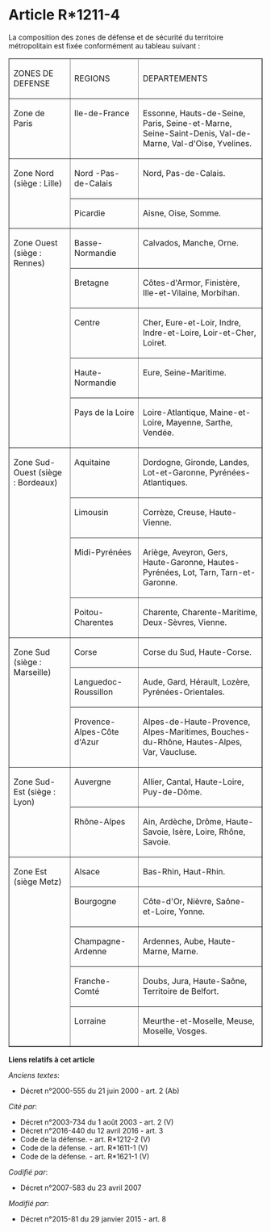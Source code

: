# Article R*1211-4

La composition des zones de défense et de sécurité du territoire métropolitain est fixée conformément au tableau suivant :

<table align="center" cellspacing="0" cellpadding="0" border="1" width="718">
  <thead>
    <tr>
      <td width="151">

ZONES DE DEFENSE

</td>
      <td width="151">

REGIONS

</td>
      <td width="416">

DEPARTEMENTS

</td>
    </tr>
  </thead>
  <tbody>
    <tr>
      <td width="151" valign="top">

Zone de Paris

</td>
      <td valign="top" width="151">

Ile-de-France

</td>
      <td width="416" valign="top">

Essonne, Hauts-de-Seine, Paris, Seine-et-Marne, Seine-Saint-Denis, Val-de-Marne, Val-d'Oise, Yvelines. 

</td>
    </tr>
    <tr>
      <td rowspan="2" width="151" valign="top">

Zone Nord (siège : Lille)

</td>
      <td width="151" valign="top">

Nord -Pas-de-Calais

</td>
      <td valign="top" width="416">

Nord, Pas-de-Calais.

</td>
    </tr>
    <tr>
      <td width="151" valign="top">

Picardie

</td>
      <td width="416" valign="top">

Aisne, Oise, Somme.

</td>
    </tr>
    <tr>
      <td rowspan="5" valign="top" width="151">

Zone Ouest (siège : Rennes)

</td>
      <td width="151" valign="top">

Basse-Normandie

</td>
      <td valign="top" width="416">

Calvados, Manche, Orne.

</td>
    </tr>
    <tr>
      <td valign="top" width="151">

Bretagne

</td>
      <td valign="top" width="416">

Côtes-d'Armor, Finistère, Ille-et-Vilaine, Morbihan.

</td>
    </tr>
    <tr>
      <td valign="top" width="151">

Centre

</td>
      <td width="416" valign="top">

Cher, Eure-et-Loir, Indre, Indre-et-Loire, Loir-et-Cher, Loiret.

</td>
    </tr>
    <tr>
      <td valign="top" width="151">

Haute-Normandie

</td>
      <td width="416" valign="top">

Eure, Seine-Maritime.

</td>
    </tr>
    <tr>
      <td width="151" valign="top">

Pays de la Loire

</td>
      <td valign="top" width="416">

Loire-Atlantique, Maine-et-Loire, Mayenne, Sarthe, Vendée.

</td>
    </tr>
    <tr>
      <td width="151" rowspan="4" valign="top">

Zone Sud-Ouest (siège : Bordeaux)

</td>
      <td valign="top" width="151">

Aquitaine

</td>
      <td valign="top" width="416">

Dordogne, Gironde, Landes, Lot-et-Garonne, Pyrénées-Atlantiques.

</td>
    </tr>
    <tr>
      <td width="151" valign="top">

Limousin

</td>
      <td width="416" valign="top">

Corrèze, Creuse, Haute-Vienne.

</td>
    </tr>
    <tr>
      <td width="151" valign="top">

Midi-Pyrénées

</td>
      <td valign="top" width="416">

Ariège, Aveyron, Gers, Haute-Garonne, Hautes-Pyrénées, Lot, Tarn, Tarn-et-Garonne.

</td>
    </tr>
    <tr>
      <td width="151" valign="top">

Poitou-Charentes

</td>
      <td valign="top" width="416">

Charente, Charente-Maritime, Deux-Sèvres, Vienne.

</td>
    </tr>
    <tr>
      <td valign="top" rowspan="3" width="151">

Zone Sud (siège : Marseille)

</td>
      <td valign="top" width="151">

Corse

</td>
      <td width="416" valign="top">

Corse du Sud, Haute-Corse.

</td>
    </tr>
    <tr>
      <td width="151" valign="top">

Languedoc-Roussillon

</td>
      <td width="416" valign="top">

Aude, Gard, Hérault, Lozère, Pyrénées-Orientales.

</td>
    </tr>
    <tr>
      <td valign="top" width="151">

Provence-Alpes-Côte d'Azur

</td>
      <td width="416" valign="top">

Alpes-de-Haute-Provence, Alpes-Maritimes, Bouches-du-Rhône, Hautes-Alpes, Var, Vaucluse.

</td>
    </tr>
    <tr>
      <td width="151" rowspan="2" valign="top">

Zone Sud-Est (siège : Lyon)

</td>
      <td width="151" valign="top">

Auvergne

</td>
      <td valign="top" width="416">

Allier, Cantal, Haute-Loire, Puy-de-Dôme.

</td>
    </tr>
    <tr>
      <td valign="top" width="151">

Rhône-Alpes

</td>
      <td valign="top" width="416">

Ain, Ardèche, Drôme, Haute-Savoie, Isère, Loire, Rhône, Savoie.

</td>
    </tr>
    <tr>
      <td valign="top" rowspan="5" width="151">

Zone Est (siège Metz)

</td>
      <td width="151" valign="top">

Alsace

</td>
      <td valign="top" width="416">

Bas-Rhin, Haut-Rhin.

</td>
    </tr>
    <tr>
      <td valign="top" width="151">

Bourgogne

</td>
      <td valign="top" width="416">

Côte-d'Or, Nièvre, Saône-et-Loire, Yonne.

</td>
    </tr>
    <tr>
      <td width="151" valign="top">

Champagne-Ardenne

</td>
      <td valign="top" width="416">

Ardennes, Aube, Haute-Marne, Marne.

</td>
    </tr>
    <tr>
      <td width="151" valign="top">

Franche-Comté

</td>
      <td width="416" valign="top">

Doubs, Jura, Haute-Saône, Territoire de Belfort.

</td>
    </tr>
    <tr>
      <td width="151" valign="top">

Lorraine

</td>
      <td width="416" valign="top">

Meurthe-et-Moselle, Meuse, Moselle, Vosges.

</td>
    </tr>
  </tbody>
</table>

**Liens relatifs à cet article**

_Anciens textes_:

  - Décret n°2000-555 du 21 juin 2000 - art. 2 (Ab)

_Cité par_:

  - Décret n°2003-734 du 1 août 2003 - art. 2 (V)
  - Décret n°2016-440 du 12 avril 2016 - art. 3
  - Code de la défense. - art. R*1212-2 (V)
  - Code de la défense. - art. R*1611-1 (V)
  - Code de la défense. - art. R*1621-1 (V)

_Codifié par_:

  - Décret n°2007-583 du 23 avril 2007

_Modifié par_:

  - Décret n°2015-81 du 29 janvier 2015 - art. 8
